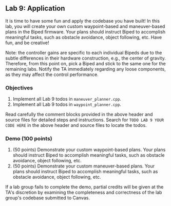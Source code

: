## Lab 9: Application

It is time to have some fun and apply the codebase you have built! In this lab, you will create your own custom waypoint-based and maneuver-based plans in the Biped firmware. Your plans should instruct Biped to accomplish meaningful tasks, such as obstacle avoidance, object following, etc. Have fun, and be creative!

Note: the controller gains are specific to each individual Bipeds due to the subtle differences in their hardware construction, e.g., the center of gravity. Therefore, from this point on, pick a Biped and stick to the same one for the remaining labs. Notify the TA immediately regarding any loose components, as they may affect the control performance.

### Objectives

1. Implement all Lab 9 todos in `maneuver_planner.cpp`.
2. Implement all Lab 9 todos in `waypoint_planner.cpp`.

Read carefully the comment blocks provided in the above header and source files for detailed steps and instructions. Search for `TODO LAB 9 YOUR CODE HERE` in the above header and source files to locate the todos.

### Demo (100 points)

1. (50 points) Demonstrate your custom waypoint-based plans. Your plans should instruct Biped to accomplish meaningful tasks, such as obstacle avoidance, object following, etc.
2. (50 points) Demonstrate your custom maneuver-based plans. Your plans should instruct Biped to accomplish meaningful tasks, such as obstacle avoidance, object following, etc.

If a lab group fails to complete the demo, partial credits will be given at the TA's discretion by examining the completeness and correctness of the lab group's codebase submitted to Canvas.
